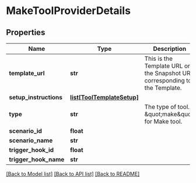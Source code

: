 # MakeToolProviderDetails

## Properties
Name | Type | Description | Notes
------------ | ------------- | ------------- | -------------
**template_url** | **str** | This is the Template URL or the Snapshot URL corresponding to the Template. | [optional] 
**setup_instructions** | [**list[ToolTemplateSetup]**](ToolTemplateSetup.md) |  | [optional] 
**type** | **str** | The type of tool. \&quot;make\&quot; for Make tool. | 
**scenario_id** | **float** |  | [optional] 
**scenario_name** | **str** |  | [optional] 
**trigger_hook_id** | **float** |  | [optional] 
**trigger_hook_name** | **str** |  | [optional] 

[[Back to Model list]](../README.md#documentation-for-models) [[Back to API list]](../README.md#documentation-for-api-endpoints) [[Back to README]](../README.md)

